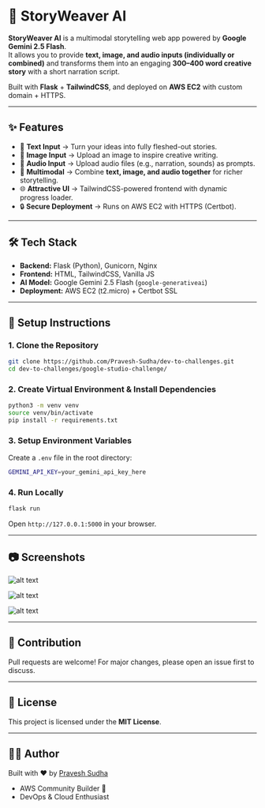# 📖 StoryWeaver AI

**StoryWeaver AI** is a multimodal storytelling web app powered by **Google Gemini 2.5 Flash**.  
It allows you to provide **text, image, and audio inputs (individually or combined)** and transforms them into an engaging **300–400 word creative story** with a short narration script.  

Built with **Flask** + **TailwindCSS**, and deployed on **AWS EC2** with custom domain + HTTPS.  

---

## ✨ Features
- 📝 **Text Input** → Turn your ideas into fully fleshed-out stories.  
- 🎨 **Image Input** → Upload an image to inspire creative writing.  
- 🎤 **Audio Input** → Upload audio files (e.g., narration, sounds) as prompts.  
- 🔀 **Multimodal** → Combine **text, image, and audio together** for richer storytelling.  
- 🌐 **Attractive UI** → TailwindCSS-powered frontend with dynamic progress loader.  
- 🔒 **Secure Deployment** → Runs on AWS EC2 with HTTPS (Certbot).  

---

## 🛠️ Tech Stack
- **Backend:** Flask (Python), Gunicorn, Nginx  
- **Frontend:** HTML, TailwindCSS, Vanilla JS  
- **AI Model:** Google Gemini 2.5 Flash (`google-generativeai`)  
- **Deployment:** AWS EC2 (t2.micro) + Certbot SSL  

---

## 🚀 Setup Instructions

### 1. Clone the Repository
```bash
git clone https://github.com/Pravesh-Sudha/dev-to-challenges.git
cd dev-to-challenges/google-studio-challenge/
```

### 2. Create Virtual Environment & Install Dependencies

```bash
python3 -m venv venv
source venv/bin/activate
pip install -r requirements.txt
```

### 3. Setup Environment Variables

Create a `.env` file in the root directory:

```bash
GEMINI_API_KEY=your_gemini_api_key_here
```

### 4. Run Locally

```bash
flask run
```

Open `http://127.0.0.1:5000` in your browser.

---

## 📷 Screenshots

![alt text](<img/Screenshot 2025-09-12 at 4.49.57 PM.png>)

![alt text](<img/Screenshot 2025-09-12 at 4.49.09 PM.png>)

![alt text](<img/Screenshot 2025-09-11 at 10.33.40 PM.png>)

---

## 🤝 Contribution

Pull requests are welcome! For major changes, please open an issue first to discuss.

---

## 📜 License

This project is licensed under the **MIT License**.

---

## 👨‍💻 Author

Built with ❤️ by [Pravesh Sudha](https://praveshsudha.com)

* AWS Community Builder 🚀
* DevOps & Cloud Enthusiast